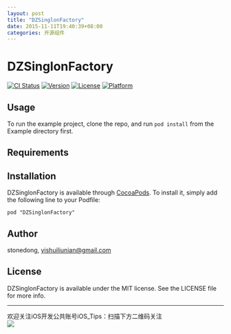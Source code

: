 ```yaml
---
layout: post
title: "DZSinglonFactory"
date: 2015-11-11T19:40:39+08:00
categories: 开源组件
---
```

# DZSinglonFactory

[![CI Status](http://img.shields.io/travis/stonedong/DZSinglonFactory.svg?style=flat)](https://travis-ci.org/stonedong/DZSinglonFactory)
[![Version](https://img.shields.io/cocoapods/v/DZSinglonFactory.svg?style=flat)](http://cocoadocs.org/docsets/DZSinglonFactory)
[![License](https://img.shields.io/cocoapods/l/DZSinglonFactory.svg?style=flat)](http://cocoadocs.org/docsets/DZSinglonFactory)
[![Platform](https://img.shields.io/cocoapods/p/DZSinglonFactory.svg?style=flat)](http://cocoadocs.org/docsets/DZSinglonFactory)

## Usage

To run the example project, clone the repo, and run `pod install` from the Example directory first.

## Requirements

## Installation

DZSinglonFactory is available through [CocoaPods](http://cocoapods.org). To install
it, simply add the following line to your Podfile:

    pod "DZSinglonFactory"

## Author

stonedong, yishuiliunian@gmail.com

## License

DZSinglonFactory is available under the MIT license. See the LICENSE file for more info.







-----
欢迎关注iOS开发公共账号iOS_Tips：扫描下方二维码关注  
![](http://ww4.sinaimg.cn/large/7df22103jw1exx11uhhkoj20by0by3zc.jpg)
